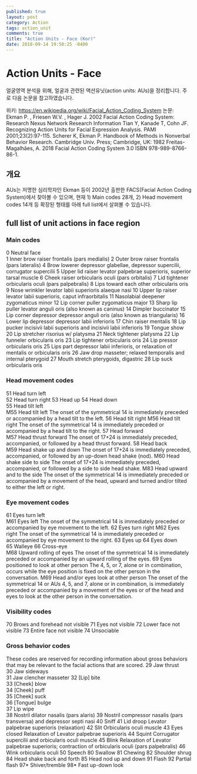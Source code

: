 ```yaml
---
published: true
layout: post
category: Action
tags: action_unit
comments: true
title: "Action Units - Face (Kor)"
date: 2018-09-14 19:50:25 -0400
---
```


# Action Units - Face
얼굴영역 분석을 위해, 얼굴과 관련된 액션유닛(action units: AUs)을 정리합니다. 주로 다음 논문을 참고하였습니다.

위키: 
     https://en.wikipedia.org/wiki/Facial_Action_Coding_System
논문: 
     Ekman P. , Friesen W.V. , Hager J. 2002 Facial Action Coding System: Research Nexus Network Research Information
     Tian Y, Kanade T, Cohn JF. Recognizing Action Units for Facial Expression Analysis. PAMI 2001;23(2):97-115. 
     Scherer K, Ekman P. Handbook of Methods in Nonverbal Behavior Research. Cambridge Univ. Press; Cambridge, UK: 1982
     Freitas-Magalhães, A. 2018 Facial Action Coding System 3.0 ISBN 978-989-8766-86-1.

## 개요
AUs는 저명한 심리학자인 Ekman 등이 2002년 출판한 FACS(Facial Action Coding System)에서 찾아볼 수 있으며, 현재 1) Main codes 28개, 2) Head movement codes 14개 등 확장된 형태를 아래 full list에서 살펴볼 수 있습니다. 

## full list of unit actions in face region
### Main codes
0	Neutral face	
1	Inner brow raiser	frontalis (pars medialis)
2	Outer brow raiser	frontalis (pars lateralis)
4	Brow lowerer	depressor glabellae, depressor supercilii, corrugator supercilii
5	Upper lid raiser	levator palpebrae superioris, superior tarsal muscle
6	Cheek raiser	orbicularis oculi (pars orbitalis)
7	Lid tightener	orbicularis oculi (pars palpebralis)
8	Lips toward each other	orbicularis oris
9	Nose wrinkler	levator labii superioris alaeque nasi
10	Upper lip raiser	levator labii superioris, caput infraorbitalis
11	Nasolabial deepener	zygomaticus minor
12	Lip corner puller	zygomaticus major
13	Sharp lip puller	levator anguli oris (also known as caninus)
14	Dimpler	buccinator
15	Lip corner depressor	depressor anguli oris (also known as triangularis)
16	Lower lip depressor	depressor labii inferioris
17	Chin raiser	mentalis
18	Lip pucker	incisivii labii superioris and incisivii labii inferioris
19	Tongue show	
20	Lip stretcher	risorius w/ platysma
21	Neck tightener	platysma
22	Lip funneler	orbicularis oris
23	Lip tightener	orbicularis oris
24	Lip pressor	orbicularis oris
25	Lips part	depressor labii inferioris, or relaxation of mentalis or orbicularis oris
26	Jaw drop	masseter; relaxed temporalis and internal pterygoid
27	Mouth stretch	pterygoids, digastric
28	Lip suck	orbicularis oris

### Head movement codes
51	Head turn left	
52	Head turn right	
53	Head up	
54	Head down	
55	Head tilt left	
M55	Head tilt left	The onset of the symmetrical 14 is immediately preceded or accompanied by a head tilt to the left.
56	Head tilt right	
M56	Head tilt right	The onset of the symmetrical 14 is immediately preceded or accompanied by a head tilt to the right.
57	Head forward	
M57	Head thrust forward	The onset of 17+24 is immediately preceded, accompanied, or followed by a head thrust forward.
58	Head back	
M59	Head shake up and down	The onset of 17+24 is immediately preceded, accompanied, or followed by an up-down head shake (nod).
M60	Head shake side to side	The onset of 17+24 is immediately preceded, accompanied, or followed by a side to side head shake.
M83	Head upward and to the side	The onset of the symmetrical 14 is immediately preceded or accompanied by a movement of the head, upward and turned and/or tilted to either the left or right.

### Eye movement codes
61	Eyes turn left	
M61	Eyes left	The onset of the symmetrical 14 is immediately preceded or accompanied by eye movement to the left.
62	Eyes turn right	
M62	Eyes right	The onset of the symmetrical 14 is immediately preceded or accompanied by eye movement to the right.
63	Eyes up	
64	Eyes down	
65	Walleye	
66	Cross-eye	
M68	Upward rolling of eyes	The onset of the symmetrical 14 is immediately preceded or accompanied by an upward rolling of the eyes.
69	Eyes positioned to look at other person	The 4, 5, or 7, alone or in combination, occurs while the eye position is fixed on the other person in the conversation.
M69	Head and/or eyes look at other person	The onset of the symmetrical 14 or AUs 4, 5, and 7, alone or in combination, is immediately preceded or accompanied by a movement of the eyes or of the head and eyes to look at the other person in the conversation.

### Visibility codes
70	Brows and forehead not visible
71	Eyes not visible
72	Lower face not visible
73	Entire face not visible
74	Unsociable

### Gross behavior codes
These codes are reserved for recording information about gross behaviors that may be relevant to the facial actions that are scored.
29	Jaw thrust	
30	Jaw sideways	
31	Jaw clencher	masseter
32	[Lip] bite	
33	[Cheek] blow	
34	[Cheek] puff	
35	[Cheek] suck	
36	[Tongue] bulge	
37	Lip wipe	
38	Nostril dilator	nasalis (pars alaris)
39	Nostril compressor	nasalis (pars transversa) and depressor septi nasi
40	Sniff
41	Lid droop	Levator palpebrae superioris (relaxation)
42	Slit	Orbicularis oculi muscle
43	Eyes closed	Relaxation of Levator palpebrae superioris
44	Squint	Corrugator supercilii and orbicularis oculi muscle
45	Blink	Relaxation of Levator palpebrae superioris; contraction of orbicularis oculi (pars palpebralis)
46	Wink	orbicularis oculi
50	Speech
80	Swallow
81	Chewing
82	Shoulder shrug
84	Head shake back and forth
85	Head nod up and down
91	Flash
92	Partial flash
97*	Shiver/tremble
98*	Fast up-down look
